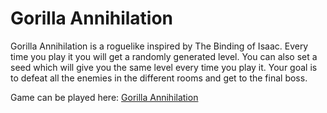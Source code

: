 # Gorilla Annihilation

Gorilla Annihilation is a roguelike inspired by The Binding of Isaac. Every time you play it you will get a randomly generated level. You can also set a seed which will give you the same level every time you play it. Your goal is to defeat all the enemies in the different rooms and get to the final boss.
 
Game can be played here: [Gorilla Annihilation](https://juanlondono.itch.io/gorilla-annihilation)